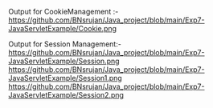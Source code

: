 Output for CookieManagement :-                     
https://github.com/BNsrujan/Java_project/blob/main/Exp7-JavaServletExample/Cookie.png

Output for Session Management:-             
https://github.com/BNsrujan/Java_project/blob/main/Exp7-JavaServletExample/Session.png
https://github.com/BNsrujan/Java_project/blob/main/Exp7-JavaServletExample/Session1.png
https://github.com/BNsrujan/Java_project/blob/main/Exp7-JavaServletExample/Session2.png
